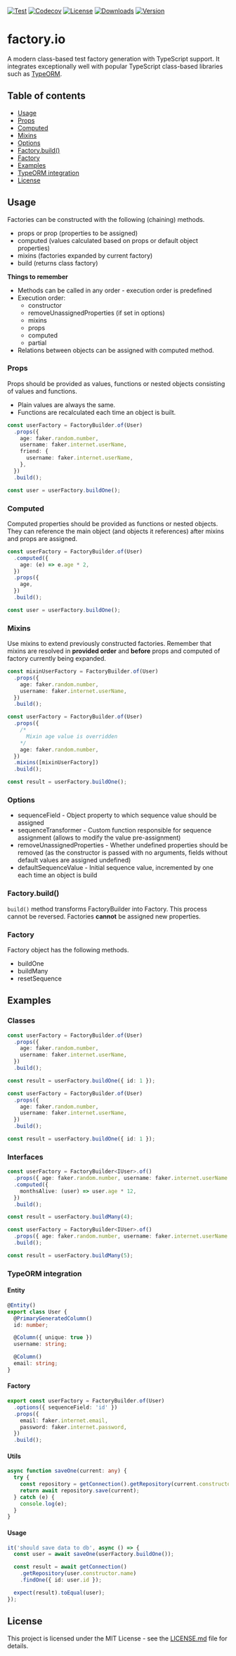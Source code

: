 [![Test](https://github.com/Nalhin/factory.io/workflows/Test/badge.svg)](https://github.com/Nalhin/factory.io/actions)
[![Codecov](https://codecov.io/gh/Nalhin/factory.io/branch/master/graph/badge.svg)](https://codecov.io/gh/Nalhin/factory.io)
[![License](https://img.shields.io/github/license/Nalhin/factory.io)](https://github.com/Nalhin/factory.io/blob/master/LICENSE.md)
[![Downloads](https://img.shields.io/npm/dm/factory.io)](https://www.npmjs.com/package/factory.io)
[![Version](https://img.shields.io/npm/v/factory.io)](https://www.npmjs.com/package/factory.io)

# factory.io

A modern class-based test factory generation with TypeScript support. It integrates exceptionally well with popular
TypeScript class-based libraries such as [TypeORM](https://www.npmjs.com/package/typeorm).

## Table of contents

- [Usage](#usage)
- [Props](#props)
- [Computed](#computed)
- [Mixins](#mixins)
- [Options](#options)
- [Factory.build()](#factory.build())
- [Factory](#factory)
- [Examples](#examples)
- [TypeORM integration](#typeorm-integration)
- [License](#license)

## Usage

Factories can be constructed with the following (chaining) methods.

- props or prop (properties to be assigned)
- computed (values calculated based on props or default object properties)
- mixins (factories expanded by current factory)
- build (returns class factory)

**Things to remember**

- Methods can be called in any order - execution order is predefined
- Execution order:
  - constructor
  - removeUnassignedProperties (if set in options)
  - mixins
  - props
  - computed
  - partial
- Relations between objects can be assigned with computed method.

### Props

Props should be provided as values, functions or nested objects consisting of values and functions.

- Plain values are always the same.
- Functions are recalculated each time an object is built.

```ts
const userFactory = FactoryBuilder.of(User)
  .props({
    age: faker.random.number,
    username: faker.internet.userName,
    friend: {
      username: faker.internet.userName,
    },
  })
  .build();

const user = userFactory.buildOne();
```

### Computed

Computed properties should be provided as functions or nested objects. They can reference the main object (and objects
it references) after mixins and props are assigned.

```ts
const userFactory = FactoryBuilder.of(User)
  .computed({
    age: (e) => e.age * 2,
  })
  .props({
    age,
  })
  .build();

const user = userFactory.buildOne();
```

### Mixins

Use mixins to extend previously constructed factories. Remember that mixins are resolved in **provided order**
and **before** props and computed of factory currently being expanded.

```ts
const mixinUserFactory = FactoryBuilder.of(User)
  .props({
    age: faker.random.number,
    username: faker.internet.userName,
  })
  .build();

const userFactory = FactoryBuilder.of(User)
  .props({
    /*
      Mixin age value is overridden
    */
    age: faker.random.number,
  })
  .mixins([mixinUserFactory])
  .build();

const result = userFactory.buildOne();
```

### Options

- sequenceField - Object property to which sequence value should be assigned
- sequenceTransformer - Custom function responsible for sequence assignment (allows to modify the value pre-assignment)
- removeUnassignedProperties - Whether undefined properties should be removed (as the constructor is passed with no
  arguments, fields without default values are assigned undefined)
- defaultSequenceValue - Initial sequence value, incremented by one each time an object is build

### Factory.build()

`build()` method transforms FactoryBuilder into Factory. This process cannot be reversed. Factories **cannot**
be assigned new properties.

### Factory 

Factory object has the following methods.

- buildOne
- buildMany
- resetSequence

## Examples

### Classes

```ts
const userFactory = FactoryBuilder.of(User)
  .props({
    age: faker.random.number,
    username: faker.internet.userName,
  })
  .build();

const result = userFactory.buildOne({ id: 1 });
```

```ts
const userFactory = FactoryBuilder.of(User)
  .props({
    age: faker.random.number,
    username: faker.internet.userName,
  })
  .build();

const result = userFactory.buildOne({ id: 1 });
```

### Interfaces

```ts
const userFactory = FactoryBuilder<IUser>.of()
  .props({ age: faker.random.number, username: faker.internet.userName })
  .computed({
    monthsAlive: (user) => user.age * 12,
  })
  .build();

const result = userFactory.buildMany(4);
```

```ts
const userFactory = FactoryBuilder<IUser>.of()
  .props({ age: faker.random.number, username: faker.internet.userName })
  .build();

const result = userFactory.buildMany(5);
```

### TypeORM integration

#### Entity

```ts
@Entity()
export class User {
  @PrimaryGeneratedColumn()
  id: number;

  @Column({ unique: true })
  username: string;

  @Column()
  email: string;
}
```

#### Factory

```ts
export const userFactory = FactoryBuilder.of(User)
  .options({ sequenceField: 'id' })
  .props({
    email: faker.internet.email,
    password: faker.internet.password,
  })
  .build();
```

#### Utils

```ts
async function saveOne(current: any) {
  try {
    const repository = getConnection().getRepository(current.constructor.name);
    return await repository.save(current);
  } catch (e) {
    console.log(e);
  }
}
```

#### Usage

```ts
it('should save data to db', async () => {
  const user = await saveOne(userFactory.buildOne());

  const result = await getConnection()
    .getRepository(user.constructor.name)
    .findOne({ id: user.id });

  expect(result).toEqual(user);
});
```

## License

This project is licensed under the MIT License - see the [LICENSE.md](LICENSE.md) file for details.

